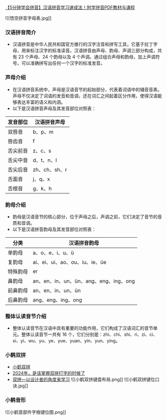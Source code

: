 [【5分钟学会拼音】汉语拼音学习速成法！附学拼音PDF教材与课程](https://www.wukongsch.com/blog/zh/6-methods-to-make-your-child-love-pinyin-learning-post-15967/)

![[悟空拼音字母表.jpg]]

### 汉语拼音简介

- 汉语拼音是中华人民共和国官方推行的汉字注音和拼写工具，它基于拉丁字母，用来标注汉字的标准读音。汉语拼音由声母、韵母、声调三部分构成，共有 23 个声母、24 个韵母以及 4 个声调。通过组合声母和韵母，加上声调符号，可以准确拼写出任何一个汉字的标准发音。

### 声母介绍

- 在汉语拼音系统中，声母是汉语音节的起始部分，代表着词语中的辅音音素。声母不仅决定了词语的发音和音调，还在词汇之间起着区分作用，使得汉语能够表达丰富的语义和内涵。
- 以下是汉语拼音声母及其发音部位对照表：

| 发音部位 | 汉语拼音声母     |
| ---- | ---------- |
| 双唇音  | b、p、m      |
| 唇齿音  | f          |
| 舌尖前音 | z、c、s      |
| 舌尖中音 | d、t、n、l    |
| 舌尖后音 | zh、ch、sh、r |
| 舌面音  | j、q、x      |
| 舌根音  | g、k、h      |

### 韵母介绍

- 韵母是汉语音节的核心部分，位于声母之后，声调之前，它们决定了音节的音质和音调。
- 以下是汉语拼音韵母及其发音部位对照表：

| 分类   | 汉语拼音韵母                         |
| ---- | ------------------------------ |
| 单韵母  | a、o、e、i、u、ü                    |
| 复韵母  | ai、ei、ui、ao、ou、iu、ie、üe        |
| 特殊韵母 | er                             |
| 鼻韵母  | an、en、in、un、ün、ang、eng、ing、ong |
| 前鼻韵母 | an、en、in、un、ün                 |
| 后鼻韵母 | ang、eng、ing、ong                |

### 整体认读音节介绍

- 整体认读音节在汉语中具有重要的功能作用，它们构成了汉语词汇的音节单元。整体认读音节一共有 16 个，它们分别是：zhi、chi、shi、ri、zi、ci、si、yi、wu、yu、ye、yue、yuan、yin、yun、ying。

### 小鹤双拼

- [小鹤双拼](https://www.flypy.com/)
- [2024年，是该掌握双拼打字的时候了](https://xie.infoq.cn/article/44559284103d816335cdcd75d)
- [双拼—以设计者的角度来学习](https://www.bilibili.com/read/cv24718108/?jump_opus=1)
![[小鹤双拼键盘布局.png]]
![[小鹤双拼键位口诀.jpg]]
### 小鹤音形
![[小鹤音部件字根键位图.png]]